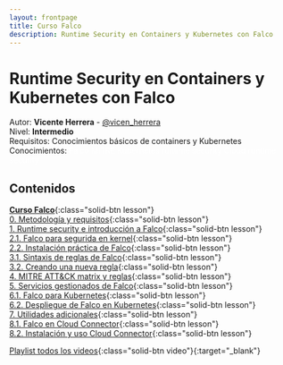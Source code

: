 ```yaml
---
layout: frontpage
title: Curso Falco
description: Runtime Security en Containers y Kubernetes con Falco
---
```


# Runtime Security en Containers y Kubernetes con Falco

Autor: **Vicente Herrera** - [@vicen_herrera](https://twitter.com/vicen_herrera)  
Nivel: **Intermedio**  
Requisitos: Conocimientos básicos de containers y Kubernetes  
Conocimientos: <span class="badge rounded-pill bg-danger white" style="color:white">Falco</span> 
<span class="badge rounded-pill bg-danger white" style="color:white">MITRE</span>
<span class="badge rounded-pill bg-danger white" style="color:white">Kubernetes runtime security</span> 
<span class="badge rounded-pill bg-danger white" style="color:white">Cloud runtime security</span>  

## Contenidos
[**Curso Falco**](./falco/0.md){:class="solid-btn lesson"}  
[0. Metodología y requisitos](./falco/0.md){:class="solid-btn lesson"}  
[1. Runtime security e introducción a Falco](./falco/1.md){:class="solid-btn lesson"}  
[2.1. Falco para segurida en kernel](./falco/2.1.md){:class="solid-btn lesson"}  
[2.2. Instalación práctica de Falco](./falco/2.2.md){:class="solid-btn lesson"}  
[3.1. Sintaxis de reglas de Falco](./falco/3.1.md){:class="solid-btn lesson"}  
[3.2. Creando una nueva regla](./falco/3.2.md){:class="solid-btn lesson"}  
[4. MITRE ATT&CK matrix y reglas](./falco/4.md){:class="solid-btn lesson"}  
[5. Servicios gestionados de Falco](./falco/5.md){:class="solid-btn lesson"}  
[6.1. Falco para Kubernetes](./falco/6.1.md){:class="solid-btn lesson"}  
[6.2. Despliegue de Falco en Kubernetes](./falco/6.2.md){:class="solid-btn lesson"}  
[7. Utilidades adicionales](./falco/7.md){:class="solid-btn lesson"}  
[8.1. Falco en Cloud Connector](./falco/8.1.md){:class="solid-btn lesson"}  
[8.2. Instalación y uso Cloud Connector](./falco/8.2.md){:class="solid-btn lesson"}  

[Playlist todos los videos](https://www.youtube.com/watch?v=draEC1iXiRA&list=PLf_Lmegw9Mexm47vHtlAC8OSyTjjWx_LO){:class="solid-btn video"}{:target="_blank"}